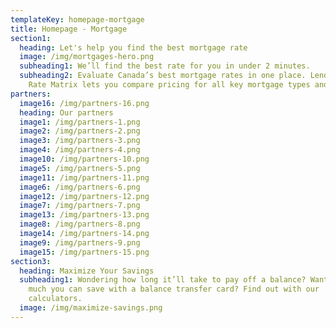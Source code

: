 ```yaml
---
templateKey: homepage-mortgage
title: Homepage - Mortgage
section1:
  heading: Let's help you find the best mortgage rate
  image: /img/mortgages-hero.png
  subheading1: We’ll find the best rate for you in under 2 minutes.
  subheading2: Evaluate Canada’s best mortgage rates in one place. LendingHub's
    Rate Matrix lets you compare pricing for all key mortgage types and terms.
partners:
  image16: /img/partners-16.png
  heading: Our partners
  image1: /img/partners-1.png
  image2: /img/partners-2.png
  image3: /img/partners-3.png
  image4: /img/partners-4.png
  image10: /img/partners-10.png
  image5: /img/partners-5.png
  image11: /img/partners-11.png
  image6: /img/partners-6.png
  image12: /img/partners-12.png
  image7: /img/partners-7.png
  image13: /img/partners-13.png
  image8: /img/partners-8.png
  image14: /img/partners-14.png
  image9: /img/partners-9.png
  image15: /img/partners-15.png
section3:
  heading: Maximize Your Savings
  subheading1: Wondering how long it’ll take to pay off a balance? Want to see how
    much you can save with a balance transfer card? Find out with our
    calculators.
  image: /img/maximize-savings.png
---
```

